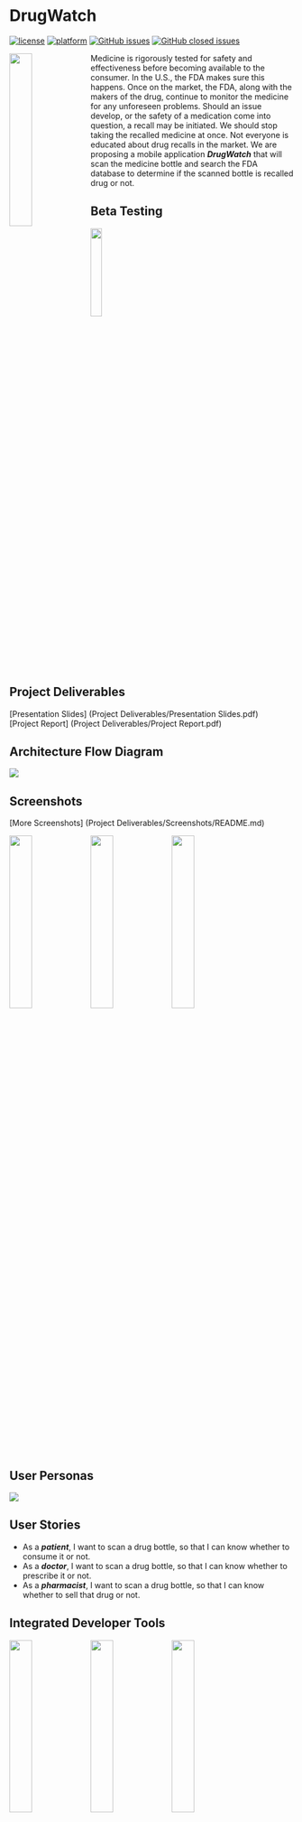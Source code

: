 # DrugWatch

[![license](https://img.shields.io/github/license/mashape/apistatus.svg)](https://github.com/SJSU272Lab/Fall16-Team11/blob/master/LICENSE.md)
[![platform](https://img.shields.io/badge/platform-Android-orange.svg)]()
[![GitHub issues](https://img.shields.io/badge/issues-1%20open-green.svg)](https://github.com/Nrupesh29/CMPE-202-Team-Project/issues?q=is%3Aopen+is%3Aissue) 
[![GitHub closed issues](https://img.shields.io/badge/issues-4%20closed-red.svg)](https://github.com/Nrupesh29/CMPE-202-Team-Project/issues?q=is%3Aissue+is%3Aclosed)

<img src="http://nrupeshpatel.com/CMPE272/GitHub/Images/logo.png" width="28%" align="left">

Medicine is rigorously tested for safety and effectiveness before becoming available to the consumer. In the U.S., the FDA makes sure this happens. Once on the market, the FDA, along with the makers of the drug, continue to monitor the medicine for any unforeseen problems. Should an issue develop, or the safety of a medication come into question, a recall may be initiated. We should stop taking the recalled medicine at once. Not everyone is educated about drug recalls in the market. We are proposing a mobile application **_DrugWatch_** that will scan the medicine bottle and search the FDA database to determine if the scanned bottle is recalled drug or not.

## Beta Testing

<a href="https://play.google.com/apps/testing/com.knightriders.drugwatch" rel="PlayStore Link"><img src="http://nrupeshpatel.com/CMPE272/GitHub/Images/google-play-badge.png" width="20%" ></a>

## Project Deliverables

[Presentation Slides] (Project Deliverables/Presentation Slides.pdf) <br/>
[Project Report] (Project Deliverables/Project Report.pdf)

## Architecture Flow Diagram
<img src="http://nrupeshpatel.com/CMPE272/GitHub/Images/architecture-flow.png">

## Screenshots 
[More Screenshots] (Project Deliverables/Screenshots/README.md)

<img src="http://nrupeshpatel.com/CMPE272/GitHub/Images/ss2.png" width="28%" align="left" />
<img src="http://nrupeshpatel.com/CMPE272/GitHub/Images/ss3.png" width="28%" align="left" />
<img src="http://nrupeshpatel.com/CMPE272/GitHub/Images/ss4.png" width="28%" />

## User Personas
<img src="http://nrupeshpatel.com/CMPE272/GitHub/Images/UserPersona.png">

## User Stories
<!--<img src="http://nrupeshpatel.com/CMPE272/GitHub/Images/UserStories.png" width="80%">-->
- As a **_patient_**, I want to scan a drug bottle, so that I can know whether to consume it or not.
- As a **_doctor_**, I want to scan a drug bottle, so that I can know whether to prescribe it or not.
- As a **_pharmacist_**, I want to scan a drug bottle, so that I can know whether to sell that drug or not.

## Integrated Developer Tools

<img src="http://nrupeshpatel.com/CMPE272/GitHub/Images/analytics.jpeg" width="28%" align="left" />
<img src="http://nrupeshpatel.com/CMPE272/GitHub/Images/admob.jpeg" width="28%" align="left" />
<img src="http://nrupeshpatel.com/CMPE272/GitHub/Images/remote-config.jpeg" width="28%" />

## License

DrugWatch is released under the [MIT License](https://github.com/SJSU272Lab/Fall16-Team11/blob/master/LICENSE.md).

## Team Members

| [![Nrupesh Patel](https://avatars.githubusercontent.com/nrupesh29?s=100)<br /><sub>Nrupesh Patel</sub>](https://github.com/Nrupesh29)<br /> | [![Arpita Dixit](https://avatars.githubusercontent.com/arpitadixit?s=100)<br /><sub>Arpita Dixit</sub>](https://github.com/ArpitaDixit)<br /> | [![Aditi Shetty](https://avatars.githubusercontent.com/shettyaditi?s=100)<br /><sub>Aditi Shetty</sub>](https://github.com/shettyaditi)<br />| [![Suraj Khurana](https://avatars.githubusercontent.com/khurana3773?s=100)<br /><sub>Suraj Khurana</sub>](https://github.com/khurana3773)<br />|
| :---: | :---: | :---: | :---: |

